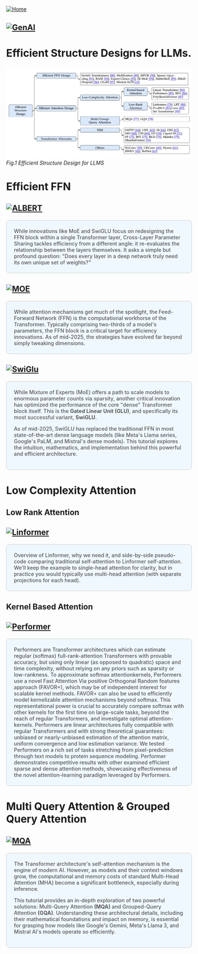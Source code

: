 [![Home](https://img.shields.io/badge/Home-Click%20Here-blue?style=flat&logo=homeadvisor&logoColor=white)](../../../)

## [![GenAI](https://img.shields.io/badge/GenAI-Selected_Topics_in_Generative_AI-green?style=for-the-badge&logo=github)](../../../main_page/GenAI)

# Efficient Structure Designs for LLMs.

![image](../../../images/Efficient-Structure.png)
*Fig.1 Efficient Structure Design for LLMS*


# Efficient FFN
## [![ALBERT](https://img.shields.io/badge/ALBERT-Cross_Layer_Parameter_Sharing:_Efficient_FFN_Structures-blue?style=for-the-badge&logo=github)](ALBERT)
<div style="background-color: #f0f8ff; color: #555;font-weight: 485; padding: 20px; margin: 20px 0; border-radius: 8px; border: 1px solid #ccc;">
While innovations like MoE and SwiGLU focus on redesigning the FFN block within a single Transformer layer, Cross-Layer Parameter Sharing tackles efficiency from a different angle: it re-evaluates the relationship between the layers themselves. It asks a simple but profound question: "Does every layer in a deep network truly need its own unique set of weights?"
</div>

## [![MOE](https://img.shields.io/badge/MOE_Mixture_of_Experts:_FFN-Efficient_FFN_Structures-blue?style=for-the-badge&logo=github)](Efficient-FFN)
<div style="background-color: #f0f8ff; color: #555;font-weight: 485; padding: 20px; margin: 20px 0; border-radius: 8px; border: 1px solid #ccc;">
While attention mechanisms get much of the spotlight, the Feed-Forward Network (FFN) is the computational workhorse of the Transformer. Typically comprising two-thirds of a model's parameters, the FFN block is a critical target for efficiency innovations. As of mid-2025, the strategies have evolved far beyond simply tweaking dimensions.
</div>

## [![SwiGlu](https://img.shields.io/badge/SWiGLU-The_Modern_FFN_for_High_Performance_Transformers-blue?style=for-the-badge&logo=github)](SWiGLU)
<div style="background-color: #f0f8ff; color: #555;font-weight: 485; padding: 20px; margin: 20px 0; border-radius: 8px; border: 1px solid #ccc;">
While Mixture of Experts (MoE) offers a path to scale models to enormous parameter counts via sparsity, another critical innovation has optimized the performance of the core "dense" Transformer block itself. This is the <b>Gated Linear Unit (GLU)</b>, and specifically its most successful variant, <b>SwiGLU</b>.

As of mid-2025, SwiGLU has replaced the traditional FFN in most state-of-the-art dense language models (like Meta's Llama series, Google's PaLM, and Mistral's dense models). This tutorial explores the intuition, mathematics, and implementation behind this powerful and efficient architecture.
</div>


# Low Complexity Attention
## Low Rank Attention

## [![Linformer](https://img.shields.io/badge/Linformer-A_Primary_Example_of_Explicit_Low_Rank_Attention-blue?style=for-the-badge&logo=github)](Linformer)
<div style="background-color: #f0f8ff; color: #555;font-weight: 485; padding: 20px; margin: 20px 0; border-radius: 8px; border: 1px solid #ccc;">
Overview of Linformer, why we need it, and side-by-side pseudo-code comparing traditional self-attention to Linformer self-attention. We’ll keep the example to single-head attention for clarity, but in practice you would typically use multi-head attention (with separate projections for each head).

</div>

## Kernel Based Attention
## [![Performer](https://img.shields.io/badge/Performer-Linear_Kernel_approximation_of_Attention-blue?style=for-the-badge&logo=github)](Performer)
<div style="background-color: #f0f8ff; color: #555;font-weight: 485; padding: 20px; margin: 20px 0; border-radius: 8px; border: 1px solid #ccc;">
Performers are Transformer architectures which can estimate regular (softmax) full-rank-attention Transformers with provable accuracy, but using only linear (as opposed to quadratic) space and time complexity, without relying on any priors such as sparsity or low-rankness. To approximate softmax attentionkernels, Performers use a novel Fast Attention Via positive Orthogonal Random features approach (FAVOR+), which may be of independent interest for scalable kernel methods. FAVOR+ can also be used to efficiently model kernelizable attention mechanisms beyond softmax. This representational power is crucial to accurately compare softmax with other kernels for the first time on large-scale tasks, beyond the reach of regular Transformers, and investigate optimal attention-kernels. Performers are linear architectures fully compatible with regular Transformers and with strong theoretical guarantees: unbiased or nearly-unbiased estimation of the attention matrix, uniform convergence and low estimation variance. We tested Performers on a rich set of tasks stretching from pixel-prediction through text models to protein sequence modeling. Performer demonstrates competitive results with other examined efficient sparse and dense attention methods, showcasing effectiveness of the novel attention-learning paradigm leveraged by Performers.
</div>

# Multi Query Attention & Grouped Query Attention
## [![MQA](https://img.shields.io/badge/MQA_GQA-Multi_Query_Attention,_Grouped_Query_Attention-blue?style=for-the-badge&logo=github)](MQA-GQA)
<div style="background-color: #f0f8ff; color: #555;font-weight: 485; padding: 20px; margin: 20px 0; border-radius: 8px; border: 1px solid #ccc;">
The Transformer architecture's self-attention mechanism is the engine of modern AI. However, as models and their context windows grow, the computational and memory costs of standard Multi-Head Attention (MHA) become a significant bottleneck, especially during inference.

This tutorial provides an in-depth exploration of two powerful solutions: Multi-Query Attention <b>(MQA)</b> and Grouped-Query Attention <b>(GQA)</b>. Understanding these architectural details, including their mathematical foundations and impact on memory, is essential for grasping how models like Google's Gemini, Meta's Llama 3, and Mistral AI's models operate so efficiently.

</div>

